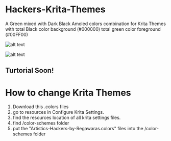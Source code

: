 # Hackers-Krita-Themes
A Green mixed with Dark Black Amoled colors combination for Krita Themes with total Black color background (#000000) total green color foreground (#00FF00)    

![alt text](https://raw.githubusercontent.com/regawaras/Hackers-Krita-Themes/main/ref-2.png)

![alt text](https://raw.githubusercontent.com/regawaras/Hackers-Krita-Themes/main/ref-1.png)

## Turtorial Soon!

# How to change Krita Themes

1. Download this .colors files
2. go to resources in Configure Krita Settings.
3. find the resources location of all krita settings files.
4. find /color-schemes folder
6. put the "Artistics-Hackers-by-Regawaras.colors" files into the /color-schemes folder
